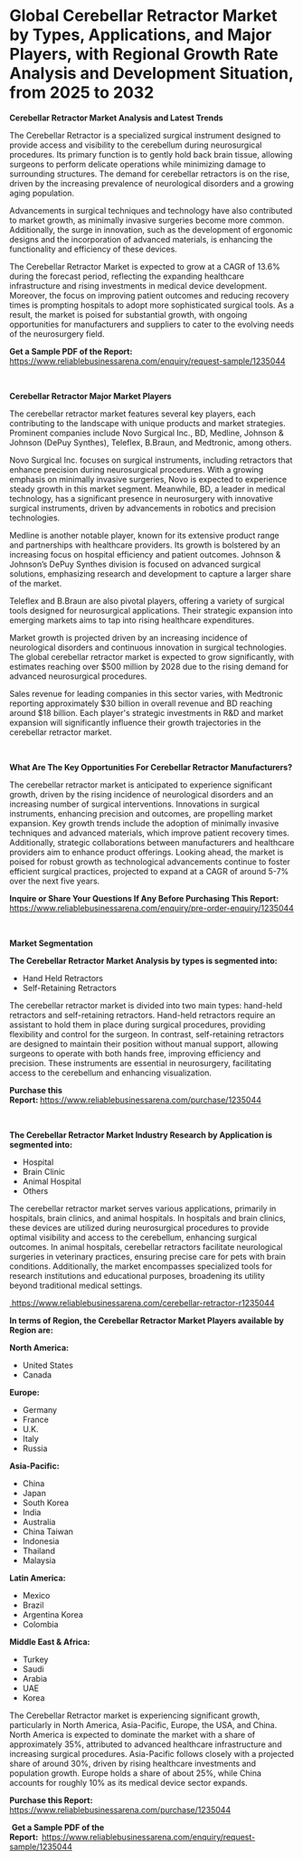 <p><h1>Global Cerebellar Retractor Market by Types, Applications, and Major Players, with Regional Growth Rate Analysis and Development Situation, from 2025 to 2032</h1></p><p><strong>Cerebellar Retractor Market Analysis and Latest Trends</strong></p>
<p><p>The Cerebellar Retractor is a specialized surgical instrument designed to provide access and visibility to the cerebellum during neurosurgical procedures. Its primary function is to gently hold back brain tissue, allowing surgeons to perform delicate operations while minimizing damage to surrounding structures. The demand for cerebellar retractors is on the rise, driven by the increasing prevalence of neurological disorders and a growing aging population. </p><p>Advancements in surgical techniques and technology have also contributed to market growth, as minimally invasive surgeries become more common. Additionally, the surge in innovation, such as the development of ergonomic designs and the incorporation of advanced materials, is enhancing the functionality and efficiency of these devices. </p><p>The Cerebellar Retractor Market is expected to grow at a CAGR of 13.6% during the forecast period, reflecting the expanding healthcare infrastructure and rising investments in medical device development. Moreover, the focus on improving patient outcomes and reducing recovery times is prompting hospitals to adopt more sophisticated surgical tools. As a result, the market is poised for substantial growth, with ongoing opportunities for manufacturers and suppliers to cater to the evolving needs of the neurosurgery field.</p></p>
<p><strong>Get a Sample PDF of the Report:&nbsp;</strong> <a href="https://www.reliablebusinessarena.com/enquiry/request-sample/1235044?utm_campaign=2930&utm_medium=2&utm_source=Github&utm_content=ia&utm_term=13042025&utm_id=cerebellar-retractor">https://www.reliablebusinessarena.com/enquiry/request-sample/1235044</a></p>
<p>&nbsp;</p>
<p><strong>Cerebellar Retractor Major Market Players</strong></p>
<p><p>The cerebellar retractor market features several key players, each contributing to the landscape with unique products and market strategies. Prominent companies include Novo Surgical Inc., BD, Medline, Johnson & Johnson (DePuy Synthes), Teleflex, B.Braun, and Medtronic, among others. </p><p>Novo Surgical Inc. focuses on surgical instruments, including retractors that enhance precision during neurosurgical procedures. With a growing emphasis on minimally invasive surgeries, Novo is expected to experience steady growth in this market segment. Meanwhile, BD, a leader in medical technology, has a significant presence in neurosurgery with innovative surgical instruments, driven by advancements in robotics and precision technologies.</p><p>Medline is another notable player, known for its extensive product range and partnerships with healthcare providers. Its growth is bolstered by an increasing focus on hospital efficiency and patient outcomes. Johnson & Johnson’s DePuy Synthes division is focused on advanced surgical solutions, emphasizing research and development to capture a larger share of the market.</p><p>Teleflex and B.Braun are also pivotal players, offering a variety of surgical tools designed for neurosurgical applications. Their strategic expansion into emerging markets aims to tap into rising healthcare expenditures.</p><p>Market growth is projected driven by an increasing incidence of neurological disorders and continuous innovation in surgical technologies. The global cerebellar retractor market is expected to grow significantly, with estimates reaching over $500 million by 2028 due to the rising demand for advanced neurosurgical procedures. </p><p>Sales revenue for leading companies in this sector varies, with Medtronic reporting approximately $30 billion in overall revenue and BD reaching around $18 billion. Each player's strategic investments in R&D and market expansion will significantly influence their growth trajectories in the cerebellar retractor market.</p></p>
<p>&nbsp;</p>
<p><strong>What Are The Key Opportunities For Cerebellar Retractor Manufacturers?</strong></p>
<p><p>The cerebellar retractor market is anticipated to experience significant growth, driven by the rising incidence of neurological disorders and an increasing number of surgical interventions. Innovations in surgical instruments, enhancing precision and outcomes, are propelling market expansion. Key growth trends include the adoption of minimally invasive techniques and advanced materials, which improve patient recovery times. Additionally, strategic collaborations between manufacturers and healthcare providers aim to enhance product offerings. Looking ahead, the market is poised for robust growth as technological advancements continue to foster efficient surgical practices, projected to expand at a CAGR of around 5-7% over the next five years.</p></p>
<p><strong>Inquire or Share Your Questions If Any Before Purchasing This Report:</strong> <a href="https://www.reliablebusinessarena.com/enquiry/pre-order-enquiry/1235044?utm_campaign=2930&utm_medium=2&utm_source=Github&utm_content=ia&utm_term=13042025&utm_id=cerebellar-retractor">https://www.reliablebusinessarena.com/enquiry/pre-order-enquiry/1235044</a></p>
<p>&nbsp;</p>
<p><strong>Market Segmentation</strong></p>
<p><strong>The Cerebellar Retractor Market Analysis by types is segmented into:</strong></p>
<p><ul><li>Hand Held Retractors</li><li>Self-Retaining Retractors</li></ul></p>
<p><p>The cerebellar retractor market is divided into two main types: hand-held retractors and self-retaining retractors. Hand-held retractors require an assistant to hold them in place during surgical procedures, providing flexibility and control for the surgeon. In contrast, self-retaining retractors are designed to maintain their position without manual support, allowing surgeons to operate with both hands free, improving efficiency and precision. These instruments are essential in neurosurgery, facilitating access to the cerebellum and enhancing visualization.</p></p>
<p><strong>Purchase this Report:&nbsp;</strong><a href="https://www.reliablebusinessarena.com/purchase/1235044?utm_campaign=2930&utm_medium=2&utm_source=Github&utm_content=ia&utm_term=13042025&utm_id=cerebellar-retractor">https://www.reliablebusinessarena.com/purchase/1235044</a></p>
<p>&nbsp;</p>
<p><strong>The Cerebellar Retractor Market Industry Research by Application is segmented into:</strong></p>
<p><ul><li>Hospital</li><li>Brain Clinic</li><li>Animal Hospital</li><li>Others</li></ul></p>
<p><p>The cerebellar retractor market serves various applications, primarily in hospitals, brain clinics, and animal hospitals. In hospitals and brain clinics, these devices are utilized during neurosurgical procedures to provide optimal visibility and access to the cerebellum, enhancing surgical outcomes. In animal hospitals, cerebellar retractors facilitate neurological surgeries in veterinary practices, ensuring precise care for pets with brain conditions. Additionally, the market encompasses specialized tools for research institutions and educational purposes, broadening its utility beyond traditional medical settings.</p></p>
<p><a href="https://www.reliablebusinessarena.com/cerebellar-retractor-r1235044?utm_campaign=2930&utm_medium=2&utm_source=Github&utm_content=ia&utm_term=13042025&utm_id=cerebellar-retractor">&nbsp;https://www.reliablebusinessarena.com/cerebellar-retractor-r1235044</a></p>
<p><strong>In terms of Region, the Cerebellar Retractor Market Players available by Region are:</strong></p>
<p>
    <p> <strong> North America: </strong>
        <ul>
            <li>United States</li>
            <li>Canada</li>
        </ul>
        </p> 
    <p> <strong> Europe: </strong>
        <ul>
            <li>Germany</li>
            <li>France</li>
            <li>U.K.</li>
            <li>Italy</li>
            <li>Russia</li>
        </ul>
        </p> 
    <p> <strong> Asia-Pacific: </strong>
        <ul>
            <li>China</li>
            <li>Japan</li>
            <li>South Korea</li>
            <li>India</li>
            <li>Australia</li>
            <li>China Taiwan</li>
            <li>Indonesia</li>
            <li>Thailand</li>
            <li>Malaysia</li>
        </ul>
        </p> 
    <p> <strong> Latin America: </strong>
        <ul>
            <li>Mexico</li>
            <li>Brazil</li>
            <li>Argentina Korea</li>
            <li>Colombia</li>
        </ul>
        </p> 
    <p> <strong> Middle East & Africa: </strong>
        <ul>
            <li>Turkey</li>
            <li>Saudi</li>
            <li>Arabia</li>
            <li>UAE</li>
            <li>Korea</li>
        </ul>
    </p>
    </p>
<p><p>The Cerebellar Retractor market is experiencing significant growth, particularly in North America, Asia-Pacific, Europe, the USA, and China. North America is expected to dominate the market with a share of approximately 35%, attributed to advanced healthcare infrastructure and increasing surgical procedures. Asia-Pacific follows closely with a projected share of around 30%, driven by rising healthcare investments and population growth. Europe holds a share of about 25%, while China accounts for roughly 10% as its medical device sector expands.</p></p>
<p><strong>Purchase this Report: </strong><a href="https://www.reliablebusinessarena.com/purchase/1235044?utm_campaign=2930&utm_medium=2&utm_source=Github&utm_content=ia&utm_term=13042025&utm_id=cerebellar-retractor">https://www.reliablebusinessarena.com/purchase/1235044</a></p>
<p>&nbsp;<strong>Get a Sample PDF of the Report:&nbsp;&nbsp;</strong><a href="https://www.reliablebusinessarena.com/enquiry/request-sample/1235044?utm_campaign=2930&utm_medium=2&utm_source=Github&utm_content=ia&utm_term=13042025&utm_id=cerebellar-retractor">https://www.reliablebusinessarena.com/enquiry/request-sample/1235044</a></p>
<p><strong></strong></p>
<p><p></p><p></p><p></p></p>